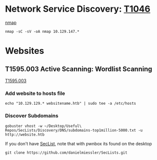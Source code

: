# Network Service Discovery: [T1046](https://attack.mitre.org/techniques/T1046/)


[nmap](https://github.com/Johan-p/nmap-cheatsheet)

`nmap -sC -sV -oA nmap 10.129.147.*`



# Websites

## T1595.003 Active Scanning: Wordlist Scanning 

[T1595.003](https://attack.mitre.org/techniques/T1595/003/) 

### Add website to hosts file

`echo "10.129.129.* websitename.htb" | sudo tee -a /etc/hosts`

### Discover Subdomains

`gobuster vhost -w ~/Desktop/Useful\ Repos/SecLists/Discovery/DNS/subdomains-top1million-5000.txt -u http://website.htb`

If you don't have [SecList](https://www.kali.org/tools/seclists/), note that with pwnbox its found on the desktop

`git clone https://github.com/danielmiessler/SecLists.git`





